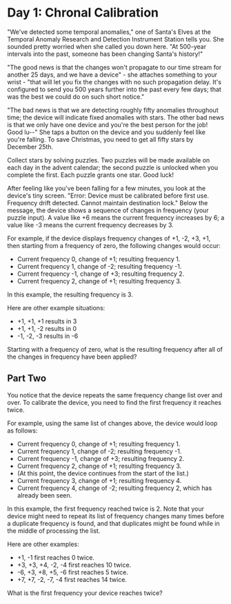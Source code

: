 # Day 1: Chronal Calibration

"We've detected some temporal anomalies," one of Santa's Elves at the Temporal Anomaly Research and Detection Instrument Station tells you. She sounded pretty worried when she called you down here. "At 500-year intervals into the past, someone has been changing Santa's history!"

"The good news is that the changes won't propagate to our time stream for another 25 days, and we have a device" - she attaches something to your wrist - "that will let you fix the changes with no such propagation delay. It's configured to send you 500 years further into the past every few days; that was the best we could do on such short notice."

"The bad news is that we are detecting roughly fifty anomalies throughout time; the device will indicate fixed anomalies with stars. The other bad news is that we only have one device and you're the best person for the job! Good lu--" She taps a button on the device and you suddenly feel like you're falling. To save Christmas, you need to get all fifty stars by December 25th.

Collect stars by solving puzzles. Two puzzles will be made available on each day in the advent calendar; the second puzzle is unlocked when you complete the first. Each puzzle grants one star. Good luck!

After feeling like you've been falling for a few minutes, you look at the device's tiny screen. "Error: Device must be calibrated before first use. Frequency drift detected. Cannot maintain destination lock." Below the message, the device shows a sequence of changes in frequency (your puzzle input). A value like +6 means the current frequency increases by 6; a value like -3 means the current frequency decreases by 3.

For example, if the device displays frequency changes of +1, -2, +3, +1, then starting from a frequency of zero, the following changes would occur:

* Current frequency  0, change of +1; resulting frequency  1.
* Current frequency  1, change of -2; resulting frequency -1.
* Current frequency -1, change of +3; resulting frequency  2.
* Current frequency  2, change of +1; resulting frequency  3.

In this example, the resulting frequency is 3.

Here are other example situations:

* +1, +1, +1 results in  3
* +1, +1, -2 results in  0
* -1, -2, -3 results in -6

Starting with a frequency of zero, what is the resulting frequency after all of the changes in frequency have been applied?

## Part Two

You notice that the device repeats the same frequency change list over and over. To calibrate the device, you need to find the first frequency it reaches twice.

For example, using the same list of changes above, the device would loop as follows:

* Current frequency  0, change of +1; resulting frequency  1.
* Current frequency  1, change of -2; resulting frequency -1.
* Current frequency -1, change of +3; resulting frequency  2.
* Current frequency  2, change of +1; resulting frequency  3.
* (At this point, the device continues from the start of the list.)
* Current frequency  3, change of +1; resulting frequency  4.
* Current frequency  4, change of -2; resulting frequency  2, which has already been seen.

In this example, the first frequency reached twice is 2. Note that your device might need to repeat its list of frequency changes many times before a duplicate frequency is found, and that duplicates might be found while in the middle of processing the list.

Here are other examples:

* +1, -1 first reaches 0 twice.
* +3, +3, +4, -2, -4 first reaches 10 twice.
* -6, +3, +8, +5, -6 first reaches 5 twice.
* +7, +7, -2, -7, -4 first reaches 14 twice.

What is the first frequency your device reaches twice?
